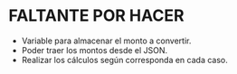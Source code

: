 # FALTANTE POR HACER

- Variable para almacenar el monto a convertir.
- Poder traer los montos desde el JSON.
- Realizar los cálculos según corresponda en cada caso.
